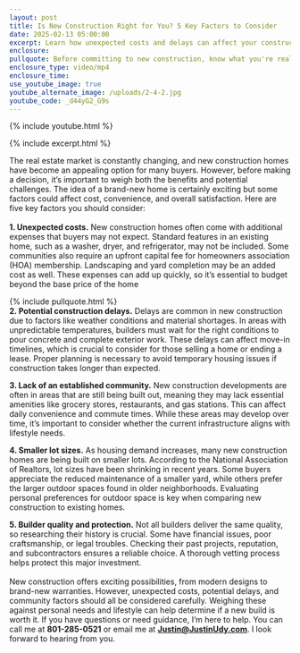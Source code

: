 ```yaml
---
layout: post
title: Is New Construction Right for You? 5 Key Factors to Consider
date: 2025-02-13 05:00:00
excerpt: Learn how unexpected costs and delays can affect your construction plans.
enclosure:
pullquote: Before committing to new construction, know what you're really getting into.
enclosure_type: video/mp4
enclosure_time:
use_youtube_image: true
youtube_alternate_image: /uploads/2-4-2.jpg
youtube_code: _d44yG2_G9s
---
```

{% include youtube.html %}

{% include excerpt.html %}

The real estate market is constantly changing, and new construction homes have become an appealing option for many buyers. However, before making a decision, it’s important to weigh both the benefits and potential challenges. The idea of a brand-new home is certainly exciting but some factors could affect cost, convenience, and overall satisfaction. Here are five key factors you should consider:<br><br>**1\. Unexpected costs.** New construction homes often come with additional expenses that buyers may not expect. Standard features in an existing home, such as a washer, dryer, and refrigerator, may not be included. Some communities also require an upfront capital fee for homeowners association (HOA) membership. Landscaping and yard completion may be an added cost as well. These expenses can add up quickly, so it’s essential to budget beyond the base price of the home

{% include pullquote.html %}<br>**2\. Potential construction delays.** Delays are common in new construction due to factors like weather conditions and material shortages. In areas with unpredictable temperatures, builders must wait for the right conditions to pour concrete and complete exterior work. These delays can affect move-in timelines, which is crucial to consider for those selling a home or ending a lease. Proper planning is necessary to avoid temporary housing issues if construction takes longer than expected.

**3\. Lack of an established community.** New construction developments are often in areas that are still being built out, meaning they may lack essential amenities like grocery stores, restaurants, and gas stations. This can affect daily convenience and commute times. While these areas may develop over time, it’s important to consider whether the current infrastructure aligns with lifestyle needs.

**4\. Smaller lot sizes.** As housing demand increases, many new construction homes are being built on smaller lots. According to the National Association of Realtors, lot sizes have been shrinking in recent years. Some buyers appreciate the reduced maintenance of a smaller yard, while others prefer the larger outdoor spaces found in older neighborhoods. Evaluating personal preferences for outdoor space is key when comparing new construction to existing homes.

**5\. Builder quality and protection.** Not all builders deliver the same quality, so researching their history is crucial. Some have financial issues, poor craftsmanship, or legal troubles. Checking their past projects, reputation, and subcontractors ensures a reliable choice. A thorough vetting process helps protect this major investment.<br><br>New construction offers exciting possibilities, from modern designs to brand-new warranties. However, unexpected costs, potential delays, and community factors should all be considered carefully. Weighing these against personal needs and lifestyle can help determine if a new build is worth it. If you have questions or need guidance, I’m here to help. You can call me at **801-285-0521** or email me at [**Justin@JustinUdy.com**](mailto:Justin@JustinUdy.com). I look forward to hearing from you.